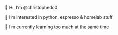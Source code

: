 👋 Hi, I’m @christophedc0

👀 I’m interested in python, espresso & homelab stuff

🌱 I’m currently learning too much at the same time

<!---
christophedc0/christophedc0 is a ✨ special ✨ repository because its `README.md` (this file) appears on your GitHub profile.
You can click the Preview link to take a look at your changes.
--->
